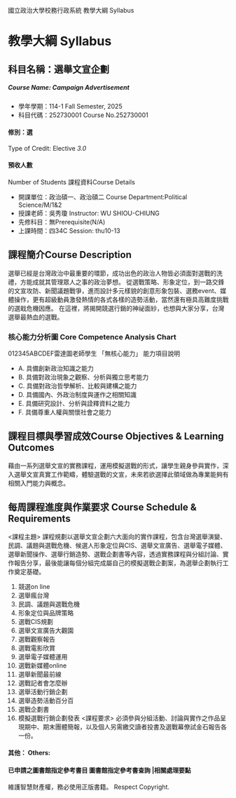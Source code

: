 國立政治大學校務行政系統 教學大綱 Syllabus
# 教學大綱 Syllabus
##  科目名稱：選舉文宣企劃
#####  Course Name: Campaign Advertisement
  * 學年學期：114-1 Fall Semester, 2025 
  * 科目代碼：252730001 Course No.252730001
#### 修別：選
Type of Credit: Elective 
_3.0_
#### 預收人數
Number of Students
課程資料Course Details
  * 開課單位：政治碩一、政治碩二 Course Department:Political Science/M/1&2 
  * 授課老師：吳秀瓊 Instructor: WU SHIOU-CHIUNG 
  * 先修科目：無Prerequisite(N/A)
  * 上課時間：四34C Session: thu10-13
##  課程簡介Course Description
選舉已經是台灣政治中最重要的環節，成功出色的政治人物皆必須面對選戰的洗禮，方能成就其管理眾人之事的政治夢想。
從選戰策略、形象定位，到一路交鋒的文宣攻防、新聞議題戰爭，進而設計多元樣貌的創意形象包裝、選務event、媒體操作，更有超級動員激發熱情的各式各樣的造勢活動，當然還有極具高難度挑戰的選戢危機因應。
在這裡，將揭開競選行銷的神祕面紗，也想與大家分享，台灣選舉最熱血的選戰。
###  核心能力分析圖 Core Competence Analysis Chart
012345ABCDEF雷達圖老師學生
「無核心能力」 
能力項目說明
  * A. 具備創新政治知識之能力
  * B. 具備對政治現象之觀察、分析與獨立思考能力
  * C. 具備對政治哲學解析、比較與建構之能力
  * D. 具備國內、外政治制度與運作之相關知識
  * E. 具備研究設計、分析與詮釋資料之能力
  * F. 具備尊重人權與關懷社會之能力
##  課程目標與學習成效Course Objectives & Learning Outcomes 
藉由一系列選舉文宣的實務課程，運用模擬選戰的形式，讓學生親身參與實作，深入選舉文宣真實工作範疇，體驗選戰的文宣，未來若欲選擇此領域做為專業能夠有相關入門能力與概念。
##  每周課程進度與作業要求 Course Schedule & Requirements
<課程主題>
課程規劃以選舉文宣企劃六大面向的實作課程，包含台灣選舉演變、民調、議題與選戰危機、候選人形象定位與CIS、選舉文宣廣告、選舉電子媒體、選舉新聞操作、選舉行銷造勢、選戰企劃書等內容，透過實務課程與分組討論、實作報告分享，最後能讓每個分組完成屬自己的模擬選戰企劃案，為選舉企劃執行工作奠定基礎。
  1. 競選on line
  2. 選舉瘋台灣
  3. 民調、議題與選戰危機
  4. 形象定位與品牌策略
  5. 選戰CIS規劃
  6. 選舉文宣廣告大觀園
  7. 選戰觀察報告
  8. 選戰電影欣賞
  9. 選舉電子媒體運用
  10. 選戰新媒體online
  11. 選舉新聞最前線
  12. 選戰記者會怎麼辦
  13. 選舉活動行銷企劃
  14. 選舉造勢活動百分百
  15. 選戰企劃書
  16. 模擬選戰行銷企劃發表
<課程要求>
必須參與分組活動、討論與實作之作品呈現期中、期末團體簡報，以及個人另需繳交讀者投書及選戰幕僚試金石報告各一份。
####  其他： Others:
####  已申請之圖書館指定參考書目  圖書館指定參考書查詢 |相關處理要點
維護智慧財產權，務必使用正版書籍。 Respect Copyright.
